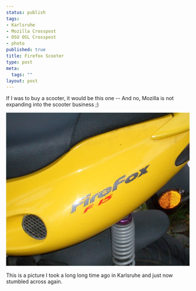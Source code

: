 ```yaml
--- 
status: publish
tags: 
- Karlsruhe
- Mozilla Crosspost
- OSU OSL Crosspost
- photo
published: true
title: Firefox Scooter
type: post
meta: 
  tags: ""
layout: post
---
```

If I was to buy a scooter, it would be this one -- And no, Mozilla is not expanding into the scooter business ;)

<img src='/media/wp/2007/08/firefox-scooter.jpg' alt='Firefox Scooter' />

This is a picture I took a long long time ago in Karlsruhe and just now stumbled across again.
